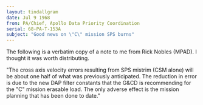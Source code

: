 ```yaml
---
layout: tindallgram
date: Jul 9 1968
from: PA/Chief, Apollo Data Priority Coordination
serial: 68-PA-T-153A
subject: "Good news on \"C\" mission SPS burns"
---
```

The following is a verbatim copy of a note to me from Rick Nobles
(MPAD).  I thought it was worth distributing.

 \"The cross axis velocity errors resulting from SPS mistrim
(CSM alone) will be about one half of what was previously anticipated.
The reduction in error is due to the new DAP filter constants that
the G&CD is recommending for the \"C\" mission erasable load.  The only
adverse effect is the mission planning that has been done to date.\"
